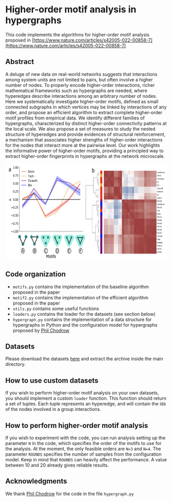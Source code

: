 # Higher-order motif analysis in hypergraphs

This code implements the algorithms for higher-order motif analysis proposed in [https://www.nature.com/articles/s42005-022-00858-7](https://www.nature.com/articles/s42005-022-00858-7)

## Abstract

A deluge of new data on real-world networks suggests that interactions among system units are not limited to pairs, but often involve a higher number of nodes. To properly encode higher-order interactions, richer mathematical frameworks such as hypergraphs are needed, where hyperedges describe interactions among an arbitrary number of nodes. Here we systematically investigate higher-order motifs, defined as small connected subgraphs in which vertices may be linked by interactions of any order, and propose an efficient algorithm to extract complete higher-order motif profiles from empirical data. We identify different families of hypergraphs, characterized by distinct higher-order connectivity patterns at the local scale. We also propose a set of measures to study the nested structure of hyperedges and provide evidences of structural reinforcement, a mechanism that associates higher strengths of higher-order interactions for the nodes that interact more at the pairwise level. Our work highlights the informative power of higher-order motifs, providing a principled way to extract higher-order fingerprints in hypergraphs at the network microscale.

<img src="https://github.com/FraLotito/higher-order-motifs/blob/master/cover.png" data-canonical-src="https://github.com/FraLotito/higher-order-motifs/blob/master/cover.png" width="700" height="300" />

## Code organization
* ```motifs.py``` contains the implementation of the baseline algorithm proposed in the paper
* ```motif2.py``` contains the implementation of the efficient algorithm proposed in the paper
* ```utils.py``` contains some useful functions
* ```loaders.py``` contains the loader for the datasets (see section below)
* ```hypergraph.py``` contains the implementation of a data structure for hypergraphs in Python and the configuration model for hypergraphs proposed by [Phil Chodrow](https://github.com/PhilChodrow)

## Datasets
Please download the datasets [here](https://drive.google.com/file/d/1uFaftX_hqjTiBt2SZ_6fbggYG9ySK3Ss/view?usp=sharing) and extract the archive inside the main directory.

## How to use custom datasets
If you wish to perform higher-order motif analysis on your own datasets, you should implement a custom ```loader``` function. This function should return a set of tuples. Each tuple represents an hyperedge, and will contain the ids of the nodes involved in a group interactions.  

## How to perform higher-order motif analysis
If you wish to experiment with the code, you can run analysis setting up the parameter ```N``` in the code, which specifies the order of the motifs to use for the analysis. At the moment, the only feasible orders are ```N=3``` and ```N=4```. The parameter ```ROUNDS``` specifies the number of samples from the configuration model. Keep in mind that ```ROUNDS``` can heavily affect the performance. A value between 10 and 20 already gives reliable results.

## Acknowledgments
We thank [Phil Chodrow](https://github.com/PhilChodrow) for the code in the file ```hypergraph.py```



